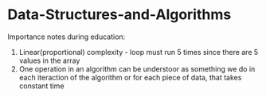 # Data-Structures-and-Algorithms

Importance notes during education:

1. Linear(proportional) complexity - loop must run 5 times since there are 5 values in the array
2. One operation in an algorithm can be understoor as something we do in each iteraction of the
   algorithm or for each piece of data, that takes constant time
